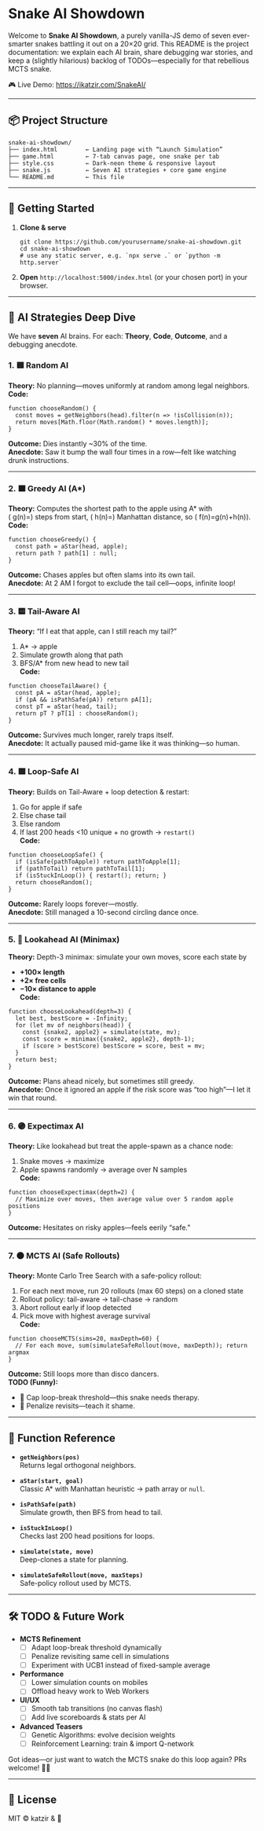 # Snake AI Showdown

Welcome to **Snake AI Showdown**, a purely vanilla-JS demo of seven ever-smarter snakes battling it out on a 20×20 grid. This README is the project documentation: we explain each AI brain, share debugging war stories, and keep a (slightly hilarious) backlog of TODOs—especially for that rebellious MCTS snake.

🎮 Live Demo: https://ikatzir.com/SnakeAI/

---

## 📦 Project Structure

```
snake-ai-showdown/
├── index.html        ← Landing page with “Launch Simulation”  
├── game.html         ← 7-tab canvas page, one snake per tab  
├── style.css         ← Dark-neon theme & responsive layout  
├── snake.js          ← Seven AI strategies + core game engine  
└── README.md         ← This file  
```

---

## 🚀 Getting Started

1. **Clone & serve**  
   ```
   git clone https://github.com/yourusername/snake-ai-showdown.git  
   cd snake-ai-showdown  
   # use any static server, e.g. `npx serve .` or `python -m http.server`  
   ```

2. **Open** `http://localhost:5000/index.html` (or your chosen port) in your browser.

---

## 🤖 AI Strategies Deep Dive

We have **seven** AI brains. For each: **Theory**, **Code**, **Outcome**, and a debugging anecdote.

### 1. 🟥 Random AI  
**Theory:** No planning—moves uniformly at random among legal neighbors.  
**Code:**  
```
function chooseRandom() {
  const moves = getNeighbors(head).filter(n => !isCollision(n));
  return moves[Math.floor(Math.random() * moves.length)];
}
```  
**Outcome:** Dies instantly ~30% of the time.  
**Anecdote:** Saw it bump the wall four times in a row—felt like watching drunk instructions.

---

### 2. 🟧 Greedy AI (A*)  
**Theory:** Computes the shortest path to the apple using A* with  
\( g(n)=\) steps from start, \( h(n)=\) Manhattan distance, so \( f(n)=g(n)+h(n)\).  
**Code:**  
```
function chooseGreedy() {
  const path = aStar(head, apple);
  return path ? path[1] : null;
}
```  
**Outcome:** Chases apples but often slams into its own tail.  
**Anecdote:** At 2 AM I forgot to exclude the tail cell—oops, infinite loop!

---

### 3. 🟨 Tail-Aware AI  
**Theory:** “If I eat that apple, can I still reach my tail?”  
1. A* → apple  
2. Simulate growth along that path  
3. BFS/A* from new head to new tail  
**Code:**  
```
function chooseTailAware() {
  const pA = aStar(head, apple);
  if (pA && isPathSafe(pA)) return pA[1];
  const pT = aStar(head, tail);
  return pT ? pT[1] : chooseRandom();
}
```  
**Outcome:** Survives much longer, rarely traps itself.  
**Anecdote:** It actually paused mid-game like it was thinking—so human.

---

### 4. 🟩 Loop-Safe AI  
**Theory:** Builds on Tail-Aware + loop detection & restart:  
1. Go for apple if safe  
2. Else chase tail  
3. Else random  
4. If last 200 heads <10 unique + no growth → `restart()`  
**Code:**  
```
function chooseLoopSafe() {
  if (isSafe(pathToApple)) return pathToApple[1];
  if (pathToTail) return pathToTail[1];
  if (isStuckInLoop()) { restart(); return; }
  return chooseRandom();
}
```  
**Outcome:** Rarely loops forever—mostly.  
**Anecdote:** Still managed a 10-second circling dance once.

---

### 5. 🔵 Lookahead AI (Minimax)  
**Theory:** Depth-3 minimax: simulate your own moves, score each state by  
- **+100× length**  
- **+2× free cells**  
- **−10× distance to apple**  
**Code:**  
```
function chooseLookahead(depth=3) {
  let best, bestScore = -Infinity;
  for (let mv of neighbors(head)) {
    const {snake2, apple2} = simulate(state, mv);
    const score = minimax({snake2, apple2}, depth-1);
    if (score > bestScore) bestScore = score, best = mv;
  }
  return best;
}
```  
**Outcome:** Plans ahead nicely, but sometimes still greedy.  
**Anecdote:** Once it ignored an apple if the risk score was “too high”—I let it win that round.

---

### 6. 🟣 Expectimax AI  
**Theory:** Like lookahead but treat the apple-spawn as a chance node:  
1. Snake moves → maximize  
2. Apple spawns randomly → average over N samples  
**Code:**  
```
function chooseExpectimax(depth=2) {
  // Maximize over moves, then average value over 5 random apple positions
}
```  
**Outcome:** Hesitates on risky apples—feels eerily “safe.”  

---

### 7. ⚫ MCTS AI (Safe Rollouts)  
**Theory:** Monte Carlo Tree Search with a safe-policy rollout:  
1. For each next move, run 20 rollouts (max 60 steps) on a cloned state  
2. Rollout policy: tail-aware → tail-chase → random  
3. Abort rollout early if loop detected  
4. Pick move with highest average survival  
**Code:**  
```
function chooseMCTS(sims=20, maxDepth=60) {
  // For each move, sum(simulateSafeRollout(move, maxDepth)); return argmax
}
```  
**Outcome:** Still loops more than disco dancers.  
**TODO (Funny):**  
- 🔧 Cap loop-break threshold—this snake needs therapy.  
- 🚀 Penalize revisits—teach it shame.

---

## 📝 Function Reference

- **`getNeighbors(pos)`**  
  Returns legal orthogonal neighbors.

- **`aStar(start, goal)`**  
  Classic A* with Manhattan heuristic → path array or `null`.

- **`isPathSafe(path)`**  
  Simulate growth, then BFS from head to tail.

- **`isStuckInLoop()`**  
  Checks last 200 head positions for loops.

- **`simulate(state, move)`**  
  Deep-clones a state for planning.

- **`simulateSafeRollout(move, maxSteps)`**  
  Safe-policy rollout used by MCTS.

---

## 🛠 TODO & Future Work

- **MCTS Refinement**  
  - [ ] Adapt loop-break threshold dynamically  
  - [ ] Penalize revisiting same cell in simulations  
  - [ ] Experiment with UCB1 instead of fixed-sample average

- **Performance**  
  - [ ] Lower simulation counts on mobiles  
  - [ ] Offload heavy work to Web Workers

- **UI/UX**  
  - [ ] Smooth tab transitions (no canvas flash)  
  - [ ] Add live scoreboards & stats per AI

- **Advanced Teasers**  
  - [ ] Genetic Algorithms: evolve decision weights  
  - [ ] Reinforcement Learning: train & import Q-network

Got ideas—or just want to watch the MCTS snake do this loop again? PRs welcome! 🐍🎉

---

## 📝 License

MIT © katzir & 🤖
